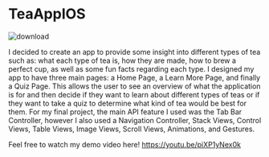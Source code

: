 # TeaAppIOS

![download](https://user-images.githubusercontent.com/64758489/151632249-b334583d-ca34-47a6-bec5-6ffe2b68377f.png)

I decided to create an app to provide some insight into different types of tea such as: what each type of tea is, how they are made, how to brew a perfect cup, as well as some fun facts regarding each type. I designed my app to have three main pages: a Home Page, a Learn More Page, and finally a Quiz Page. This allows the user to see an overview of what the application is for and then decide if they want to learn about different types of teas or if they want to take a quiz to determine what kind of tea would be best for them. For my final project, the main API feature I used was the Tab Bar Controller, however I also used a Navigation Controller, Stack Views, Control Views, Table Views, Image Views, Scroll Views, Animations, and Gestures.

Feel free to watch my demo video here! https://youtu.be/piXP1yNex0k
